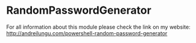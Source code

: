 # RandomPasswordGenerator

For all information about this module please check the link on my website:
http://andreilungu.com/powershell-random-password-generator

